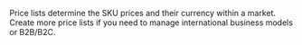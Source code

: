Price lists determine the SKU prices and their currency within a market.
Create more price lists if you need to manage international business models or B2B/B2C.
